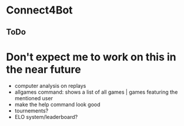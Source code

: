 # Connect4Bot
## ToDo
<h1>Don't expect me to work on this in the near future</h1>
<ul>
  <li>computer analysis on replays</li>
  <li>allgames command: shows a list of all games | games featuring the mentioned user</li>
  <li>make the help command look good</li>
  <li>tournements?</li>
  <li>ELO system/leaderboard?</li>
</ul>
